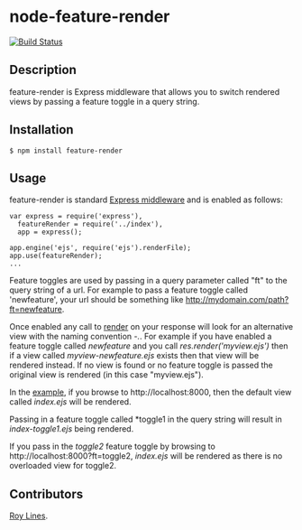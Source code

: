 # node-feature-render

[![Build Status](https://secure.travis-ci.org/B2MSolutions/node-feature-render.png)](http://travis-ci.org/B2MSolutions/node-feature-render)

## Description
feature-render is Express middleware that allows you to switch rendered views by passing a feature toggle in a query string. 

## Installation
    $ npm install feature-render

## Usage
feature-render is standard [Express middleware](http://expressjs.com/api.html#middleware) and is enabled as follows:

```
var express = require('express'),
  featureRender = require('../index'),    
  app = express();

app.engine('ejs', require('ejs').renderFile);
app.use(featureRender);
...

```

Feature toggles are used by passing in a query parameter called "ft" to the query string of a url. For example to pass a feature toggle called 'newfeature', your url should be something like http://mydomain.com/path?ft=newfeature.

Once enabled any call to [render](http://expressjs.com/api.html#res.render) on your response will look for an alternative view with the naming convention *<view>-<featuretoggle>.<extension>*.
For example if you have enabled a feature toggle called *newfeature* and you call *res.render('myview.ejs')* then if a view called *myview-newfeature.ejs* exists then that view will be rendered instead.
If no view is found or no feature toggle is passed the original view is rendered (in this case "myview.ejs").

In the [example](https://github.com/B2MSolutions/node-feature-render/tree/master/example), 
if you browse to http://localhost:8000, then the default view called *index.ejs* will be rendered. 

Passing in a feature toggle called *toggle1 in the query string will result in *index-toggle1.ejs* being rendered.

If you pass in the *toggle2* feature toggle by browsing to http://localhost:8000?ft=toggle2, *index.ejs* will be rendered as there is no overloaded view for toggle2.

## Contributors
[Roy Lines](http://roylines.co.uk).


